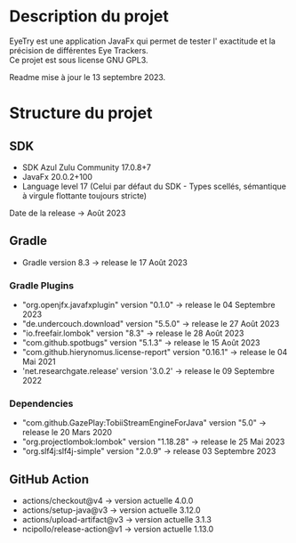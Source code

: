 # Description du projet

EyeTry est une application JavaFx qui permet de tester l' exactitude et la précision de différentes Eye Trackers.<br>
Ce projet est sous license GNU GPL3.

Readme mise à jour le 13 septembre 2023.

# Structure du projet

## SDK

- SDK Azul Zulu Community 17.0.8+7
- JavaFx 20.0.2+100
- Language level 17 (Celui par défaut du SDK - Types scellés, sémantique à virgule flottante toujours stricte)

Date de la release -> Août 2023 <br>

## Gradle

- Gradle version 8.3 -> release le 17 Août 2023

### Gradle Plugins

- "org.openjfx.javafxplugin" version "0.1.0" -> release le 04 Septembre 2023
- "de.undercouch.download" version "5.5.0" -> release le 27 Août 2023
- "io.freefair.lombok" version "8.3" -> release le 28 Août 2023
- "com.github.spotbugs" version "5.1.3" -> release le 15 Août 2023
- "com.github.hierynomus.license-report" version "0.16.1" -> release le 04 Mai 2021
- 'net.researchgate.release' version '3.0.2' -> release le 09 Septembre 2022

### Dependencies

- "com.github.GazePlay:TobiiStreamEngineForJava" version "5.0" -> release le 20 Mars 2020
- "org.projectlombok:lombok" version "1.18.28" -> release le 25 Mai 2023
- "org.slf4j:slf4j-simple" version "2.0.9" -> release 03 Septembre 2023

## GitHub Action

- actions/checkout@v4 -> version actuelle 4.0.0
- actions/setup-java@v3 -> version actuelle 3.12.0
- actions/upload-artifact@v3 -> version actuelle 3.1.3
- ncipollo/release-action@v1 -> version actuelle 1.13.0
